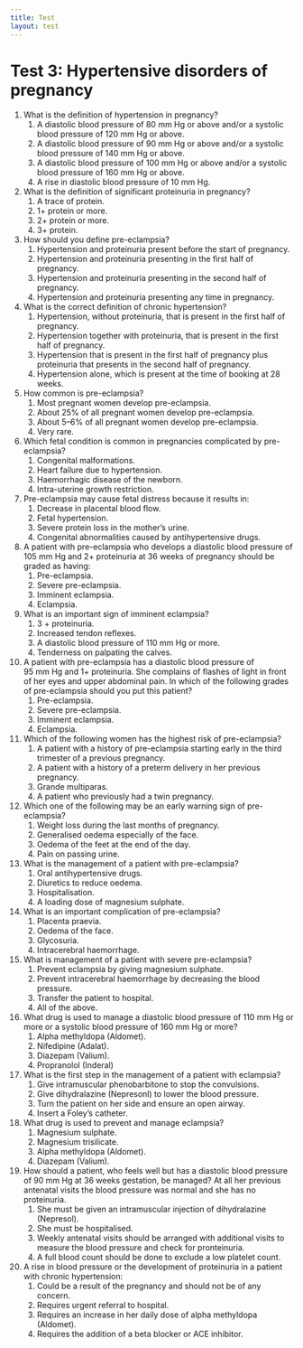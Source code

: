 ```yaml
---
title: Test
layout: test
---
```


# Test 3: Hypertensive disorders of pregnancy

1.	What is the definition of hypertension in pregnancy?
	1.	A diastolic blood pressure of 80&nbsp;mm&nbsp;Hg or above and/or a systolic blood pressure of 120&nbsp;mm&nbsp;Hg or above.
	1.	A diastolic blood pressure of 90&nbsp;mm&nbsp;Hg or above and/or a systolic blood pressure of 140&nbsp;mm&nbsp;Hg or above.
	1.	A diastolic blood pressure of 100&nbsp;mm&nbsp;Hg or above and/or a systolic blood pressure of 160&nbsp;mm&nbsp;Hg or above.
	1.	A rise in diastolic blood pressure of 10&nbsp;mm&nbsp;Hg.
2.	What is the definition of significant proteinuria in pregnancy?
	1.	A trace of protein.
	1.	1+ protein or more.
	1.	2+ protein or more.
	1.	3+ protein.
3.	How should you define pre-eclampsia?
	1.	Hypertension and proteinuria present before the start of pregnancy.
	1.	Hypertension and proteinuria presenting in the first half of pregnancy.
	1.	Hypertension and proteinuria presenting in the second half of pregnancy.
	1.	Hypertension and proteinuria presenting any time in pregnancy.
4.	What is the correct definition of chronic hypertension?
	1.	Hypertension, without proteinuria, that is present in the first half of pregnancy.
	1.	Hypertension together with proteinuria, that is present in the first half of pregnancy.
	1.	Hypertension that is present in the first half of pregnancy plus proteinuria that presents in the second half of pregnancy.
	1.	Hypertension alone, which is present at the time of booking at 28 weeks.
5.	How common is pre-eclampsia?
	1.	Most pregnant women develop pre-eclampsia.
	1.	About 25% of all pregnant women develop pre-eclampsia.
	1.	About 5–6% of all pregnant women develop pre-eclampsia.
	1.	Very rare.
6.	Which fetal condition is common in pregnancies complicated by pre-eclampsia?
	1.	Congenital malformations.
	1.	Heart failure due to hypertension.
	1.	Haemorrhagic disease of the newborn.
	1.	Intra-uterine growth restriction.
7.	Pre-eclampsia may cause fetal distress because it results in:
	1.	Decrease in placental blood flow.
	1.	Fetal hypertension.
	1.	Severe protein loss in the mother’s urine.
	1.	Congenital abnormalities caused by antihypertensive drugs.
8.	A patient with pre-eclampsia who develops a diastolic blood pressure of 105&nbsp;mm&nbsp;Hg and 2+ proteinuria at 36 weeks of pregnancy should be graded as having:
	1.	Pre-eclampsia.
	1.	Severe pre-eclampsia.
	1.	Imminent eclampsia.
	1.	Eclampsia.
9.	What is an important sign of imminent eclampsia?
	1.	3 + proteinuria.
	1.	Increased tendon reflexes.
	1.	A diastolic blood pressure of 110&nbsp;mm&nbsp;Hg or more.
	1.	Tenderness on palpating the calves.
10.	A patient with pre-eclampsia has a diastolic blood pressure of 95&nbsp;mm&nbsp;Hg and 1+ proteinuria. She complains of flashes of light in front of her eyes and upper abdominal pain. In which of the following grades of pre-eclampsia should you put this patient?
	1.	Pre-eclampsia.
	1.	Severe pre-eclampsia.
	1.	Imminent eclampsia.
	1.	Eclampsia.
11.	Which of the following women has the highest risk of pre-eclampsia?
	1.	A patient with a history of pre-eclampsia starting early in the third trimester of a previous pregnancy.
	1.	A patient with a history of a preterm delivery in her previous pregnancy.
	1.	Grande multiparas.
	1.	A patient who previously had a twin pregnancy.
12.	Which one of the following may be an early warning sign of pre-eclampsia?
	1.	Weight loss during the last months of pregnancy.
	1.	Generalised oedema especially of the face.
	1.	Oedema of the feet at the end of the day.
	1.	Pain on passing urine.
13.	What is the management of a patient with pre-eclampsia?
	1.	Oral antihypertensive drugs.
	1.	Diuretics to reduce oedema.
	1.	Hospitalisation.
	1.	A loading dose of magnesium sulphate.
14.	What is an important complication of pre-eclampsia?
	1.	Placenta praevia.
	1.	Oedema of the face.
	1.	Glycosuria.
	1.	Intracerebral haemorrhage.
15.	What is management of a patient with severe pre-eclampsia?
	1.	Prevent eclampsia by giving magnesium sulphate.
	1.	Prevent intracerebral haemorrhage by decreasing the blood pressure.
	1.	Transfer the patient to hospital.
	1.	All of the above.
16.	What drug is used to manage a diastolic blood pressure of 110&nbsp;mm&nbsp;Hg or more or a systolic blood pressure of 160&nbsp;mm&nbsp;Hg or more?
	1.	Alpha methyldopa (Aldomet).
	1.	Nifedipine (Adalat).
	1.	Diazepam (Valium).
	1.	Propranolol (Inderal)
17.	What is the first step in the management of a patient with eclampsia?
	1.	Give intramuscular phenobarbitone to stop the convulsions.
	1.	Give dihydralazine (Nepresonl) to lower the blood pressure.
	1.	Turn the patient on her side and ensure an open airway.
	1.	Insert a Foley’s catheter.
18.	What drug is used to prevent and manage eclampsia?
	1.	Magnesium sulphate.
	1.	Magnesium trisilicate.
	1.	Alpha methyldopa (Aldomet).
	1.	Diazepam (Valium).
19.	How should a patient, who feels well but has a diastolic blood pressure of 90&nbsp;mm&nbsp;Hg at 36 weeks gestation, be managed? At all her previous antenatal visits the blood pressure was normal and she has no proteinuria.
	1.	She must be given an intramuscular injection of dihydralazine (Nepresol).
	1.	She must be hospitalised.
	1.	Weekly antenatal visits should be arranged with additional visits to measure the blood pressure and check for pronteinuria.
	1.	A full blood count should be done to exclude a low platelet count.
20.	A rise in blood pressure or the development of proteinuria in a patient with chronic hypertension:
	1.	Could be a result of the pregnancy and should not be of any concern.
	1.	Requires urgent referral to hospital.
	1.	Requires an increase in her daily dose of alpha methyldopa (Aldomet).
	1.	Requires the addition of a beta blocker or ACE inhibitor.